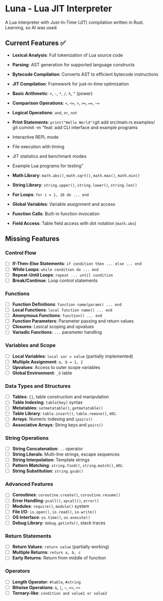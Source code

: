 # Luna - Lua JIT Interpreter

A Lua interpreter with Just-In-Time (JIT) compilation written in Rust. Learning, so AI was used.

## Current Features ✅

- **Lexical Analysis**: Full tokenization of Lua source code
- **Parsing**: AST generation for supported language constructs
- **Bytecode Compilation**: Converts AST to efficient bytecode instructions
- **JIT Compilation**: Framework for just-in-time optimization
- **Basic Arithmetic**: `+`, `-`, `*`, `/`, `%`, `^` (power)
- **Comparison Operations**: `<`, `<=`, `>`, `>=`, `==`, `~=`
- **Logical Operations**: `and`, `or`, `not`
- **Print Statements**: `print("Hello World")`git add src/main.rs examples/
git commit -m "feat: add CLI interface and example programs

- Interactive REPL mode
- File execution with timing
- JIT statistics and benchmark modes
- Example Lua programs for testing"
- **Math Library**: `math.abs()`, `math.sqrt()`, `math.max()`, `math.min()`
- **String Library**: `string.upper()`, `string.lower()`, `string.len()`
- **For Loops**: `for i = 1, 10 do ... end`
- **Global Variables**: Variable assignment and access
- **Function Calls**: Built-in function invocation
- **Field Access**: Table field access with dot notation (`math.abs`)

## Missing Features

### Control Flow
- [ ] **If-Then-Else Statements**: `if condition then ... else ... end`
- [ ] **While Loops**: `while condition do ... end`
- [ ] **Repeat-Until Loops**: `repeat ... until condition`
- [ ] **Break/Continue**: Loop control statements

### Functions
- [ ] **Function Definitions**: `function name(params) ... end`
- [ ] **Local Functions**: `local function name() ... end`
- [ ] **Anonymous Functions**: `function() ... end`
- [ ] **Function Parameters**: Parameter passing and return values
- [ ] **Closures**: Lexical scoping and upvalues
- [ ] **Variadic Functions**: `...` parameter handling

### Variables and Scope
- [ ] **Local Variables**: `local var = value` (partially implemented)
- [ ] **Multiple Assignment**: `a, b = 1, 2`
- [ ] **Upvalues**: Access to outer scope variables
- [ ] **Global Environment**: `_G` table

### Data Types and Structures
- [ ] **Tables**: `{}`, table construction and manipulation
- [ ] **Table Indexing**: `table[key]` syntax
- [ ] **Metatables**: `setmetatable()`, `getmetatable()`
- [ ] **Table Library**: `table.insert()`, `table.remove()`, etc.
- [ ] **Arrays**: Numeric indexing and `ipairs()`
- [ ] **Associative Arrays**: String keys and `pairs()`

### String Operations
- [ ] **String Concatenation**: `..` operator
- [ ] **String Literals**: Multi-line strings, escape sequences
- [ ] **String Interpolation**: Template strings
- [ ] **Pattern Matching**: `string.find()`, `string.match()`, etc.
- [ ] **String Substitution**: `string.gsub()`

### Advanced Features
- [ ] **Coroutines**: `coroutine.create()`, `coroutine.resume()`
- [ ] **Error Handling**: `pcall()`, `xpcall()`, `error()`
- [ ] **Modules**: `require()`, `module()` system
- [ ] **File I/O**: `io.open()`, `io.read()`, `io.write()`
- [ ] **OS Interface**: `os.time()`, `os.execute()`
- [ ] **Debug Library**: `debug.getinfo()`, stack traces

### Return Statements
- [ ] **Return Values**: `return value` (partially working)
- [ ] **Multiple Returns**: `return a, b, c`
- [ ] **Early Returns**: Return from middle of function

### Operators
- [ ] **Length Operator**: `#table`, `#string`
- [ ] **Bitwise Operations**: `&`, `|`, `~`, `<<`, `>>`
- [ ] **Ternary-like**: `condition and value1 or value2`

